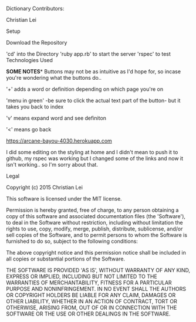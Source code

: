 Dictionary
Contributors:

Christian Lei

Setup

Download the Repository

'cd' into the Directory
'ruby app.rb' to start the server
'rspec' to test
Technologies Used

****SOME NOTES*****
Buttons may not be as intuitive as I'd hope for, so incase you're wondering what the buttons do..

'+' adds a word or definition depending on which page you're on

'menu in green' -be sure to click the actual text part of the button- but it takes you back to index

'v' means expand word and see definiton

'<' means go back

https://arcane-bayou-4030.herokuapp.com

I did some editing on the styling at home and I didn't mean to push it to github, my rspec was working but I changed some of the links and now it isn't working.. so I'm sorry about that. 

Legal

Copyright (c) 2015 Christian Lei

This software is licensed under the MIT license.

Permission is hereby granted, free of charge, to any person obtaining a copy of this software and associated documentation files (the 'Software'), to deal in the Software without restriction, including without limitation the rights to use, copy, modify, merge, publish, distribute, sublicense, and/or sell copies of the Software, and to permit persons to whom the Software is furnished to do so, subject to the following conditions:

The above copyright notice and this permission notice shall be included in all copies or substantial portions of the Software.

THE SOFTWARE IS PROVIDED 'AS IS', WITHOUT WARRANTY OF ANY KIND, EXPRESS OR IMPLIED, INCLUDING BUT NOT LIMITED TO THE WARRANTIES OF MERCHANTABILITY, FITNESS FOR A PARTICULAR PURPOSE AND NONINFRINGEMENT. IN NO EVENT SHALL THE AUTHORS OR COPYRIGHT HOLDERS BE LIABLE FOR ANY CLAIM, DAMAGES OR OTHER LIABILITY, WHETHER IN AN ACTION OF CONTRACT, TORT OR OTHERWISE, ARISING FROM, OUT OF OR IN CONNECTION WITH THE SOFTWARE OR THE USE OR OTHER DEALINGS IN THE SOFTWARE.
